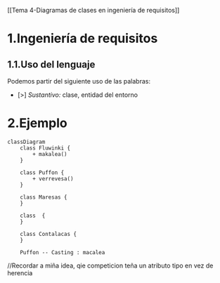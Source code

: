 [[Tema 4-Diagramas de clases en ingeniería de requisitos]]

# 1.Ingeniería de requisitos

## 1.1.Uso del lenguaje
Podemos partir del siguiente uso de las palabras:
+ [>] *Sustantivo:* clase, entidad del entorno

# 2.Ejemplo
```mermaid
classDiagram
    class Fluwinki {
        + makalea()
    }

    class Puffon {
	    + verrevesa()
    }

	class Maresas {
	}

	class  {
	}

    class Contalacas {
    }

    Puffon -- Casting : macalea

```

//Recordar a miña idea, qie competicion teña un atributo tipo en vez de herencia
